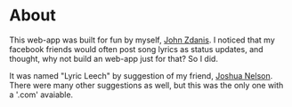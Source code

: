 <h1>About</h1>
<p class="about-text">
  This web-app was built for fun by myself, <a href="http://www.johnzdanis.com">John Zdanis</a>.
  I noticed that my facebook friends would often post song lyrics as status updates,
  and thought, why not build an web-app just for that? So I did.
</p>
<p class="about-text">
  It was named "Lyric Leech" by suggestion of my friend, <a href= "https://www.facebook.com/JoshQNelson?fref=ufi"> Joshua Nelson</a>.
  There were many other suggestions as well, but this was the only one with a '.com' avaiable.
</p>